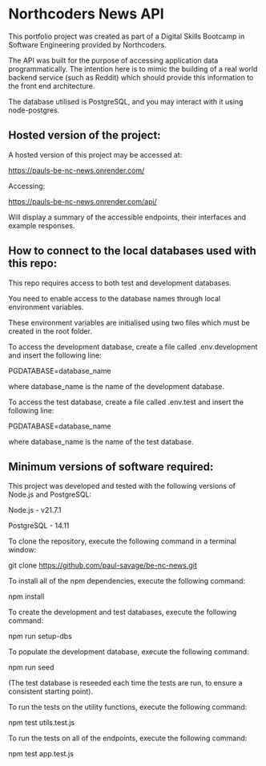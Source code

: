 # Northcoders News API

This portfolio project was created as part of a Digital Skills Bootcamp in Software Engineering provided by Northcoders.

The API was built for the purpose of accessing application data programmatically. The intention here is to mimic the building of a real world backend service (such as Reddit) which should provide this information to the front end architecture.

The database utilised is PostgreSQL, and you may interact with it using node-postgres.

## Hosted version of the project:

A hosted version of this project may be accessed at:

https://pauls-be-nc-news.onrender.com/

Accessing:

https://pauls-be-nc-news.onrender.com/api/

Will display a summary of the accessible endpoints, their interfaces and example responses.

## How to connect to the local databases used with this repo:

This repo requires access to both test and development databases.

You need to enable access to the database names through local environment variables.

These environment variables are initialised using two files which must be created in the root folder.

To access the development database, create a file called .env.development and insert the following line:

PGDATABASE=database_name

where database_name is the name of the development database.

To access the test database, create a file called .env.test and insert the following line:

PGDATABASE=database_name

where database_name is the name of the test database.

## Minimum versions of software required:

This project was developed and tested with the following versions of Node.js and PostgreSQL:

Node.js - v21.7.1

PostgreSQL - 14.11

To clone the repository, execute the following command in a terminal window:

git clone https://github.com/paul-savage/be-nc-news.git

To install all of the npm dependencies, execute the following command:

npm install

To create the development and test databases, execute the following command:

npm run setup-dbs

To populate the development database, execute the following command:

npm run seed

(The test database is reseeded each time the tests are run, to ensure a consistent starting point).

To run the tests on the utility functions, execute the following command:

npm test utils.test.js

To run the tests on all of the endpoints, execute the following command:

npm test app.test.js
